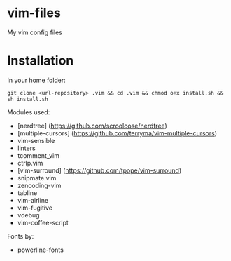 vim-files
=========

My vim config files

Installation
=======

In your home folder:

```
git clone <url-repository> .vim && cd .vim && chmod o+x install.sh && sh install.sh

```

Modules used:

* [nerdtree] (https://github.com/scrooloose/nerdtree)
* [multiple-cursors] (https://github.com/terryma/vim-multiple-cursors)
* vim-sensible
* linters
* tcomment_vim
* ctrlp.vim
* [vim-surround] (https://github.com/tpope/vim-surround)
* snipmate.vim
* zencoding-vim
* tabline
* vim-airline
* vim-fugitive
* vdebug
* vim-coffee-script

Fonts by:

* powerline-fonts
